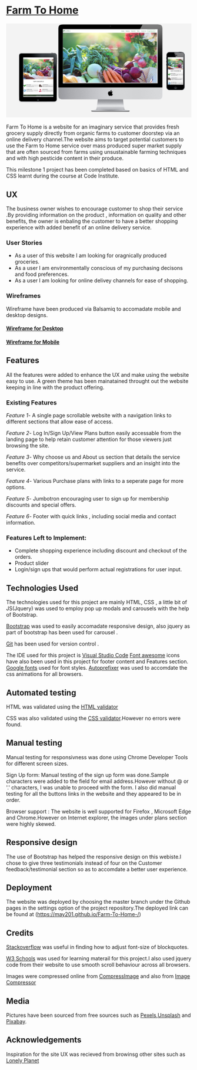 # [Farm To Home](https://may201.github.io/Farm-To-Home-/)

![Mockups](assets/img/Mockups.jpg)
 

  Farm To Home is a website for an imaginary service that provides fresh grocery supply directly from  organic farms to customer doorstep via an online delivery channel.The website aims to target potential customers to use the Farm to Home service over mass produced super market supply that are often sourced from farms using unsustainable farming techniques and with high pesticide content in their produce. 

 This milestone 1 project has been completed based on basics of HTML and CSS  learnt during the course at Code Institute.

## UX


The business owner wishes to encourage customer to shop their service .By providing information on the product , information on quality and other benefits, the owner is enbaling the customer to have a better shopping experience with added benefit of an online delivery service.

### User Stories


* As a  user of this website I am looking for oragnically produced groceries.
* As a user I am environmentally conscious of my purchasing decisons and food preferences.
* As a user I am looking for online delivey channels for ease of shopping.

### Wireframes

Wireframe  have been produced via Balsamiq to accomadate mobile and desktop designs.

#### [Wireframe for Desktop ](assets/img/desktop.png)

#### [Wireframe for Mobile ](assets/img/mobile.png)

## Features 

All the features were added to enhance the UX and make using the website easy to use.
A green theme has been mainatained throught out the website keeping in line with the product offering.

### Existing Features

 *Feature 1*- 
A single page scrollable website with a navigation links to different sections that allow ease of access.
 
 
 *Feature 2*-
Log In/Sign Up/View Plans button easily accessable from the landing page to help retain customer attention for those viewers just browsing the site.
 
 
 *Feature 3*-
 Why choose us and About us section that details the service benefits over competitors/supermarket suppliers and an insight into the service.
 
 
 *Feature 4*-
Various Purchase plans with links to a seperate page for more options.
 
 
 *Feature 5*-
Jumbotron encouraging user to sign up for membership discounts and special offers.
 
 
 *Feature 6*-
Footer with quick links , including social media and contact information.


### Features Left to Implement:

* Complete shopping experience including discount and checkout of the orders.
* Product slider
* Login/sign ups that would perform actual registrations for user input.


## Technologies Used


 The technologies used for this project are mainly HTML, CSS , a little bit of JS(Jquery) was used to employ pop up modals and carousels with the help of Bootstrap.

 [Bootstrap](https://getbootstrap.com/) was used to easily accomadate responsive design, also jquery as part of bootstrap has been used for carousel .

 [Git](https://github.com/) has been used for version control .

 The IDE used for this project is [Visual Studio Code](https://code.visualstudio.com/)
 [Font awesome](https://fontawesome.com/) icons have also been used in this project for footer content and Features section.
 [Google fonts](https://fonts.google.com/) used for font styles.
 [Autoprefixer](https://autoprefixer.github.io/) was used to accomdate the css animations for all browsers.
 
 ## Automated testing
 HTML was validated using the [HTML validator ](https://validator.w3.org/)


 CSS was also validated using the [CSS validator](https://jigsaw.w3.org/css-validator/).However no errors were found.


## Manual testing

Manual testing for responsivness was done using Chrome Developer Tools for different screen sizes.

Sign Up form:
Manual testing of the sign up form was done.Sample characters were added to the field for email address.However without @ or '.' characters, I was unable to proceed with the form.
I also did manual testing for all the buttons links in the website and they appeared to be in order.

Browser support : The website is well supported for Firefox , Microsoft Edge and Chrome.However on Internet explorer, the images under plans section were highly skewed.


## Responsive design
The use of Bootstrap has helped the responsive design on this webiste.I chose to give three testimonials instead of four on the Customer feedback/testimonial section so as to accomdate a better user experience.


## Deployment
The website was deployed by choosing the master branch under the Github pages in the settings option of the project repository.The deployed link can be found at (https://may201.github.io/Farm-To-Home-/)

## Credits
[Stackoverflow](https://stackoverflow.com/) was useful in finding how to adjust font-size of blockquotes.


[W3 Schools](https://www.w3schools.com/html/) was used for learning materail for this project.I also used jquery code from their website to use smooth scroll behaviour across all browsers.

Images were compressed online from [CompressImage](https://compressimage.toolur.com/) and also from [Image Compressor](https://imagecompressor.com/)

## Media
 Pictures have been sourced from free sources such as [Pexels](https://www.pexels.com/),[Unsplash](https://unsplash.com/) and [Pixabay](https://pixabay.com/).



 ## Acknowledgements


 Inspiration for the site UX was recieved from browinsg other sites such as [Lonely Planet](https://www.lonelyplanet.com/) 

 
 



